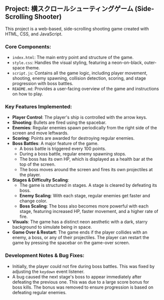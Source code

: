 ## Project: 横スクロールシューティングゲーム (Side-Scrolling Shooter)

This project is a web-based, side-scrolling shooting game created with HTML, CSS, and JavaScript.

### Core Components:

-   `index.html`: The main entry point and structure of the game.
-   `style.css`: Handles the visual styling, featuring a neon-on-black, outer-space theme.
-   `script.js`: Contains all the game logic, including player movement, shooting, enemy spawning, collision detection, scoring, and stage progression with boss battles.
-   `README.md`: Provides a user-facing overview of the game and instructions on how to play.

### Key Features Implemented:

-   **Player Control**: The player's ship is controlled with the arrow keys.
-   **Shooting**: Bullets are fired using the spacebar.
-   **Enemies**: Regular enemies spawn periodically from the right side of the screen and move leftwards.
-   **Scoring**: Points are awarded for destroying regular enemies.
-   **Boss Battles**: A major feature of the game.
    -   A boss battle is triggered every 100 points.
    -   During a boss battle, regular enemy spawning stops.
    -   The boss has its own HP, which is displayed as a health bar at the top of the screen.
    -   The boss moves around the screen and fires its own projectiles at the player.
-   **Stages & Difficulty Scaling**:
    -   The game is structured in stages. A stage is cleared by defeating its boss.
    -   **Enemy Scaling**: With each stage, regular enemies get faster and change color.
    -   **Boss Scaling**: The boss also becomes more powerful with each stage, featuring increased HP, faster movement, and a higher rate of fire.
-   **Visuals**: The game has a distinct neon aesthetic with a dark, starry background to simulate being in space.
-   **Game Over & Restart**: The game ends if the player collides with an enemy, a boss, or any of their projectiles. The player can restart the game by pressing the spacebar on the game-over screen.

### Development Notes & Bug Fixes:

-   Initially, the player could not fire during boss battles. This was fixed by adjusting the `keydown` event listener.
-   A bug caused the next stage's boss to appear immediately after defeating the previous one. This was due to a large score bonus for boss kills. The bonus was removed to ensure progression is based on defeating regular enemies.
